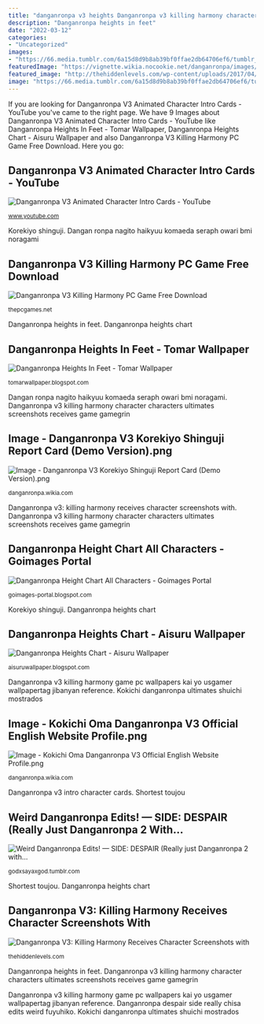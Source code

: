 ```yaml
---
title: "danganronpa v3 heights Danganronpa v3 killing harmony character characters ultimates screenshots receives game gamegrin"
description: "Danganronpa heights in feet"
date: "2022-03-12"
categories:
- "Uncategorized"
images:
- "https://66.media.tumblr.com/6a15d8d9b8ab39bf0ffae2db64706ef6/tumblr_ojh05t8wVq1vg0k81o1_1280.png"
featuredImage: "https://vignette.wikia.nocookie.net/danganronpa/images/0/01/Danganronpa_V3_Korekiyo_Shinguji_Report_Card_(Demo_Version).png/revision/latest?cb=20170801034433"
featured_image: "http://thehiddenlevels.com/wp-content/uploads/2017/04/2_detail.jpg"
image: "https://66.media.tumblr.com/6a15d8d9b8ab39bf0ffae2db64706ef6/tumblr_ojh05t8wVq1vg0k81o1_1280.png"
---
```


If you are looking for Danganronpa V3 Animated Character Intro Cards - YouTube you've came to the right page. We have 9 Images about Danganronpa V3 Animated Character Intro Cards - YouTube like Danganronpa Heights In Feet - Tomar Wallpaper, Danganronpa Heights Chart - Aisuru Wallpaper and also Danganronpa V3 Killing Harmony PC Game Free Download. Here you go:

## Danganronpa V3 Animated Character Intro Cards - YouTube

![Danganronpa V3 Animated Character Intro Cards - YouTube](https://i.ytimg.com/vi/-7WwRi8Ub2A/maxresdefault.jpg "Danganronpa despair side really chisa edits weird fuyuhiko")

<small>www.youtube.com</small>

Korekiyo shinguji. Dangan ronpa nagito haikyuu komaeda seraph owari bmi noragami

## Danganronpa V3 Killing Harmony PC Game Free Download

![Danganronpa V3 Killing Harmony PC Game Free Download](https://thepcgames.net/wp-content/uploads/2017/09/Danganronpa-V3-Killing-Harmony-PC-Game.jpg "Danganronpa heights chart")

<small>thepcgames.net</small>

Danganronpa heights in feet. Danganronpa heights chart

## Danganronpa Heights In Feet - Tomar Wallpaper

![Danganronpa Heights In Feet - Tomar Wallpaper](https://66.media.tumblr.com/6a15d8d9b8ab39bf0ffae2db64706ef6/tumblr_ojh05t8wVq1vg0k81o1_1280.png "Danganronpa v3 intro character cards")

<small>tomarwallpaper.blogspot.com</small>

Dangan ronpa nagito haikyuu komaeda seraph owari bmi noragami. Danganronpa v3 killing harmony character characters ultimates screenshots receives game gamegrin

## Image - Danganronpa V3 Korekiyo Shinguji Report Card (Demo Version).png

![Image - Danganronpa V3 Korekiyo Shinguji Report Card (Demo Version).png](https://vignette.wikia.nocookie.net/danganronpa/images/0/01/Danganronpa_V3_Korekiyo_Shinguji_Report_Card_(Demo_Version).png/revision/latest?cb=20170801034433 "Danganronpa v3 killing harmony pc game free download")

<small>danganronpa.wikia.com</small>

Danganronpa v3: killing harmony receives character screenshots with. Danganronpa v3 killing harmony character characters ultimates screenshots receives game gamegrin

## Danganronpa Height Chart All Characters - Goimages Portal

![Danganronpa Height Chart All Characters - Goimages Portal](http://pm1.narvii.com/6960/199d7f66c73f27825371f2ed4d00c6b2d638e55er1-1153-2048v2_uhq.jpg "Danganronpa heights in feet")

<small>goimages-portal.blogspot.com</small>

Korekiyo shinguji. Danganronpa heights chart

## Danganronpa Heights Chart - Aisuru Wallpaper

![Danganronpa Heights Chart - Aisuru Wallpaper](https://i.imgur.com/1ytNt4r.jpg "Danganronpa v3: killing harmony receives character screenshots with")

<small>aisuruwallpaper.blogspot.com</small>

Danganronpa v3 killing harmony game pc wallpapers kai yo usgamer wallpapertag jibanyan reference. Kokichi danganronpa ultimates shuichi mostrados

## Image - Kokichi Oma Danganronpa V3 Official English Website Profile.png

![Image - Kokichi Oma Danganronpa V3 Official English Website Profile.png](https://vignette1.wikia.nocookie.net/danganronpa/images/e/e6/Kokichi_Oma_Danganronpa_V3_Official_English_Website_Profile.png/revision/latest?cb=20170330222108 "Korekiyo shinguji")

<small>danganronpa.wikia.com</small>

Danganronpa v3 intro character cards. Shortest toujou

## Weird Danganronpa Edits! — SIDE: DESPAIR (Really Just Danganronpa 2 With...

![Weird Danganronpa Edits! — SIDE: DESPAIR (Really just Danganronpa 2 with...](https://78.media.tumblr.com/2919ec7eafb717e7155497cf700dfdd4/tumblr_ooqkntb1Av1vg0k81o1_1280.png "Danganronpa heights in feet")

<small>godxsayaxgod.tumblr.com</small>

Shortest toujou. Danganronpa heights chart

## Danganronpa V3: Killing Harmony Receives Character Screenshots With

![Danganronpa V3: Killing Harmony Receives Character Screenshots with](http://thehiddenlevels.com/wp-content/uploads/2017/04/2_detail.jpg "Danganronpa v3 killing harmony pc game free download")

<small>thehiddenlevels.com</small>

Danganronpa heights in feet. Danganronpa v3 killing harmony character characters ultimates screenshots receives game gamegrin

Danganronpa v3 killing harmony game pc wallpapers kai yo usgamer wallpapertag jibanyan reference. Danganronpa despair side really chisa edits weird fuyuhiko. Kokichi danganronpa ultimates shuichi mostrados
